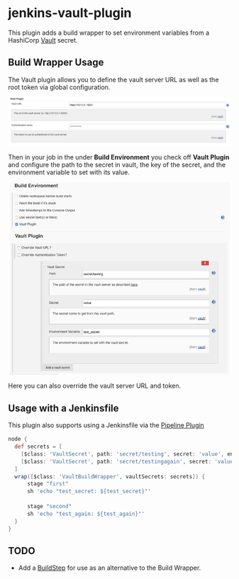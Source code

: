 # jenkins-vault-plugin

This plugin adds a build wrapper to set environment variables from a HashiCorp [Vault](https://www.vaultproject.io/) secret.

## Build Wrapper Usage

The Vault plugin allows you to define the vault server URL as well as the root token via global configuration.

![Global Configuration][global_configuration]

Then in your job in the under **Build Environment** you check off **Vault Plugin** and configure the path to the secret in vault, the key of the secret, and the environment variable to set with its value.

![Job Configuration][job_configuration]

Here you can also override the vault server URL and token.

## Usage with a Jenkinsfile

This plugin also supports using a Jenkinsfile via the [Pipeline Plugin](https://wiki.jenkins-ci.org/display/JENKINS/Pipeline+Plugin)

```groovy
node {
  def secrets = [
    [$class: 'VaultSecret', path: 'secret/testing', secret: 'value', envVar: 'test_secret'],
    [$class: 'VaultSecret', path: 'secret/testingagain', secret: 'value', envVar: 'test_again']
  ]
  wrap([$class: 'VaultBuildWrapper', vaultSecrets: secrets]) {
      stage "first"
      sh 'echo "test_secret: ${test_secret}"'

      stage "second"
      sh 'echo "test_again: ${test_again}"'
  }
}
```

## TODO

* Add a [BuildStep](http://javadoc.jenkins-ci.org/hudson/tasks/BuildStep.html) for use as an alternative to the Build Wrapper.

[global_configuration]: docs/images/global_configuration.png
[job_configuration]: docs/images/job_configuration.png
